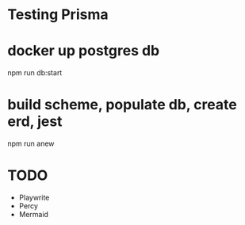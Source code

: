 # Testing Prisma

# docker up postgres db
npm run db:start

# build scheme, populate db, create erd, jest
npm run anew


# TODO
* Playwrite
* Percy
* Mermaid